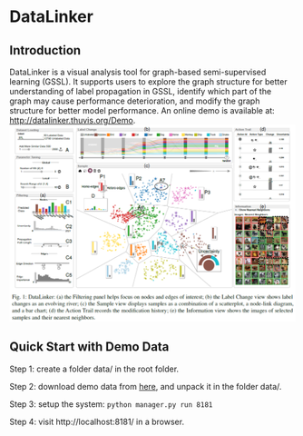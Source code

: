 DataLinker
======================

Introduction
--
DataLinker is a visual analysis tool for graph-based semi-supervised learning (GSSL).
It supports users to explore the graph structure for better understanding of label propagation in GSSL,
identify which part of the graph may cause performance deterioration,
and modify the graph structure for better model performance.
An online demo is available at: http://datalinker.thuvis.org/Demo.
![](teaser.png)

Quick Start with Demo Data
-----------------
Step 1: create a folder data/ in the root folder.

Step 2: download demo data from [here](https://drive.google.com/file/d/1B6C7dQTgtVahTXSyLXNuMbEgP15r2lQ-/view?usp=sharing), and unpack it in the folder data/.

Step 3: setup the system:
```python manager.py run 8181```

Step 4: visit http://localhost:8181/ in a browser.
